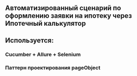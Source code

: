 ## Автоматизированный сценарий по оформлению заявки на ипотеку через Ипотечный калькулятор


## Используется:
### Cucumber + Allure + Selenium
### Паттерн проектирования pageObject
